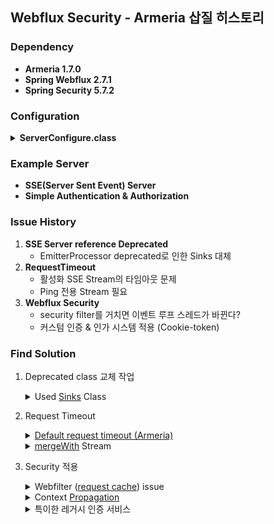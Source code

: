 ## Webflux Security - Armeria 삽질 히스토리

### Dependency
- **Armeria 1.7.0**
- **Spring Webflux 2.7.1**
- **Spring Security 5.7.2**

### Configuration
<details>
  <summary><b>ServerConfigure.class</b>
  </summary>

```java
@Configuration
public class ServerConfigure {

    @Bean
    public static EventLoopGroup eventLoopGroup() {
        // armeria eventloop 설정
        return EventLoopGroups.newEventLoopGroup(Flags.numCommonWorkers(), "stem-webflux-worker");
    }

    @Bean
    public static BlockingTaskExecutor blockingTaskExecutor() {
        // armeria blocking worker 설정
        return BlockingTaskExecutor.builder()
                .threadNamePrefix("stem-webflux-blocking-thread")
                .numThreads(Flags.numCommonBlockingTaskThreads()).build();
    }

    @Bean
    public ArmeriaServerConfigurator armeriaServerConfigurator() {
        return serverBuilder -> {
            // 이벤트 루프 스레드 지정
            serverBuilder.workerGroup(eventLoopGroup(), true)
                    .startStopExecutor(CommonPools.workerGroup());

            serverBuilder.blockingTaskExecutor(blockingTaskExecutor().unwrap(), true);

            serverBuilder.requestIdGenerator(RequestId::random);
            serverBuilder.decorator(LoggingService.newDecorator());

            // 60초 타임아웃
            serverBuilder.idleTimeout(Duration.ofSeconds(60));
            serverBuilder.requestTimeout(Duration.ofSeconds(60));

            serverBuilder.decorator(EncodingService.newDecorator());
            serverBuilder.decorator(ContentPreviewingService.newDecorator(Integer.MAX_VALUE, StandardCharsets.UTF_8));
            serverBuilder.decorator(DecodingService.newDecorator());

            serverBuilder.decorator(CorsService.builderForAnyOrigin().newDecorator());

            //노출 제한 헤더 off
            serverBuilder.disableServerHeader();
            serverBuilder.disableDateHeader();
        };
    }

    @Bean
    public DocServiceConfigurator docServiceConfigurator() {
        return docServiceBuilder -> {
            // 웹 클라이언트 설정
        };
    }
}
```      
</details>

### Example Server
- **SSE(Server Sent Event) Server**
- **Simple Authentication & Authorization**

### Issue History
1. **SSE Server reference Deprecated**
    - EmitterProcessor deprecated로 인한 Sinks 대체
2. **RequestTimeout**
    - 활성화 SSE Stream의 타임아웃 문제
    - Ping 전용 Stream 필요
3. **Webflux Security**
    - security filter를 거치면 이벤트 루프 스레드가 바뀐다?
    - 커스텀 인증 & 인가 시스템 적용 (Cookie-token)


### Find Solution
1. Deprecated class 교체 작업
    <details>
      <summary>
        Used <a href="https://projectreactor.io/docs/core/release/api/reactor/core/publisher/Sinks.html">Sinks</a> Class
      </summary>

      ```java
      /*
      * 1. 브로드캐스트 지원 (구독자 모두에게 notice message가 가야함)
      * 2. SSE는 구독 시점 이전의 내용은 받을 필요 X
      */
      this.multicastStream = Sinks.many().multicast().directAllOrNothing();
      ```

    </details>
2. Request Timeout
    <details>
      <summary>
        <a href="https://github.com/filipeGuerreiro/armeria/blob/739991a3f222eb029e82815aa5aced3f1d4d2605/core/src/main/java/com/linecorp/armeria/common/Flags.java#L623">Default request timeout (Armeria) </a>
      </summary>

      ```java
      /*
      * 1. Ping Stream 추가
      * 2. Armeria의 RequestTimeout(60s) 안에 Ping 메시지를 보내고 응답이 있으면 timeout을 60초 연장 시켜준다
      * 3. 클라이언트 연결이 끊기면 doOncancel 호출
      */
      private Flux<ServerSentEvent<String>> pingStream() {
        return Flux.interval(Duration.ofSeconds(30))
                .publishOn(Schedulers.fromExecutor(ServiceRequestContext.current().eventLoop()))
                .map(idx -> {
                    ServiceRequestContext.current().setRequestTimeout(TimeoutMode.EXTEND, Duration.ofSeconds(60));
                    return idx;
                })
                .map(i -> ServerSentEvent.builder("PING")
                        .id("NaN")
                        .event("ping")
                        .comment("keep-alive").build())
                .doOnCancel(() -> {
                    log.info("client is disconnected");
                });
    }
      ```

    </details>
    <details>
      <summary>
        <a href="https://projectreactor.io/docs/core/release/api/reactor/core/publisher/Sinks.html">mergeWith</a> Stream
      </summary>

      ```java      
      /*
      * 1. 스트림에서 filter통해 condition이 참 인 데이터를 받을 수 있다 (관심 데이터만)
      * 2. 즉 구독한 client의 식별자를 알 수 있다면 Unicast도 가능하지 않을까?
      */
      public Flux<ServerSentEvent<String>> subscribeSSEChannel(String clientChannels) {
        return getSSEFlux()
                .filter(Objects::nonNull)
                .filter(sse -> requireNonNull(sse.id()).equalsIgnoreCase(clientChannels) || sse.id().equalsIgnoreCase("NaN"));
    }

    /*
    * SSE의 stream에 PingStream을 merge
    */
    private Flux<ServerSentEvent<String>> getSSEFlux() {
        return multicastStream.asFlux()
                .publishOn(Schedulers.fromExecutor(ServiceRequestContext.current().eventLoop()))
                .mergeWith(pingStream())
                .log();
    }
      ```

    </details>
3. Security 적용
    <details>
      <summary>
        Webfilter (<a href="https://github.com/spring-projects/spring-security/issues/9200">request cache</a>) issue
      </summary>

      ```java
      /*
      * 1. 시큐리티에서 리퀘스트 캐시 옵션을 disable 하지 않으면 디폴트(in-memory cache)가 만들어짐
      * 2. 내부적으로 디폴트 필터를 만들때 가장 큰 문제가 생기는데 리액터의 스케쥴러 루프가 새로 생성 되어 버림
      * 3. Armeria-webflux의 이벤트 루프가 갑자기 소실 되어버려서 기껏 만들어놨던 컨텍스트들이 유실 되어버림 (armeria request)
      * 4. 현재(5.x) 버전에서 이슈는 open상태이고 disable 시켜서 webfilter chain에 포함 시키지 않으면 이벤트 루프 유지시키는 방향으로
      */
      httpSecurity.addFilterBefore((exchange, chain) -> {
            // 필터 적용하기 전까지 armeria eventloop 
            log.info(Thread.currentThread().toString());
            return chain.filter(exchange);
        }, SecurityWebFiltersOrder.SERVER_REQUEST_CACHE);

      httpSecurity.addFilterAfter((exchange, chain) -> {
            // 필터를 거치면 parallel(???) 로 바뀜
            log.info(Thread.currentThread().toString());
            return chain.filter(exchange);
        }, SecurityWebFiltersOrder.SERVER_REQUEST_CACHE);
      ```

    </details>
    <details>
      <summary>
        Context <a href="https://engineering.linecorp.com/ko/blog/hello-armeria-bye-spring/">Propagation</a>
      </summary>

      - 기존 Spring MVC는 Context 정보들은 ThreadLocal로 관리하는데 1 요청당 1개의 스레드를 사용하기 때문에 컨텍스트 유지가 가능
      - Netty기반 프레임워크는 eventloop 스레드가 다수의 요청을 처리하는 방식이기 때문에 Threadlocal 방식의 Context들을 처리가 불가능
      - Request 처리가 완료 될 때까지 이벤트루프 스레드의 스위칭이 일어나도 Context를 유지하는 방법이 필요함
      - 앞서 설계 아이디어가 리퀘스트 처리 할 때 컨텍스트를 가지고 있는 이벤트 루프를 계속 프로세스 처리 하도록 요청시키면 되지 않을까란 생각을 가지고 있으나 외부 변수나 파악하지 못한 라이브러리 로직에 의해 스레드가 임의로 변경 될 수 있다는 걸 확인
      - 스레드 스위칭을 컨트롤 하기엔 너무 변수가 많기 때문에 각 컨텍스트 정보를 Copy-On-Write 하는 방식으로 전파하는 방법을 사용
      - 기존 mvc security 말고 webflux용 security는 기본적으로 `ReactiveSecurityContextHolder`로 전파된 security context를 전역 접근 할 수 있다.
      
      > <details>
      > <summary>기본 원리</summary>
      >
      >```java
      >String key = "message";
      >Mono<String> r = Mono.just("Hello")
      >  .flatMap(s -> Mono.deferContextual(ctx ->
      >   Mono.just(s + " " + ctx.get(key))))
      >.contextWrite(ctx -> ctx.put(key, "World"));
      >```
      ></details>

      > <details>
      > <summary> Armeria Context Propagation Utility</summary>
      >
      >```java
      >RequestContextHooks.enable();
      >```
      ></details>
      

    </details>
    
    <details>
      <summary>
        특이한 레거시 인증 서비스
      </summary>

      * Oauth2 access token을 쿠키로 보관함 
      * 그래서 항상 인증 전에 쿠키를 조회해서 토큰으로 돌려놔야하는 작업이 필요함(converter)
      * authentication process를 손수 API를 다 때려서 인증 정보를 만드는 작업
      * 인증 정보를 모으려면 API를 두번 때려야 함 (공통 계정 정보 + 사용 서비스 계정 추가 정보)
      * 결국 모든 것을 수동으로 구현 ㅠㅠ

    </details>
    
